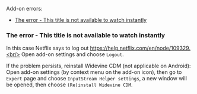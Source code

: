 Add-on errors:
* [The error - This title is not available to watch instantly](#The-error---This-title-is-not-available-to-watch-instantly)

### The error - This title is not available to watch instantly
In this case Netflix says to log out https://help.netflix.com/en/node/109329.<br/>
Open add-on settings and choose `Logout`.

If the problem persists, reinstall Widevine CDM (not applicable on Android):<br/>
Open add-on settings (by context menu on the add-on icon), then go to `Expert` page and choose `InputStream Helper settings`, a new window will be opened, then choose `(Re)install Widevine CDM`.
